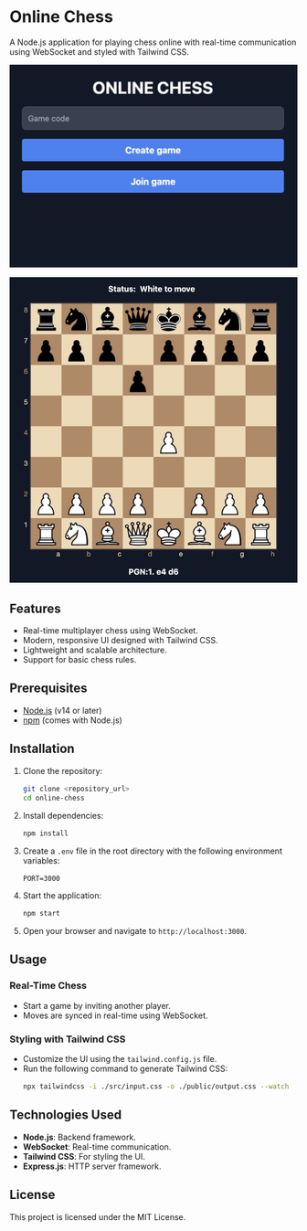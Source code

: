 # Online Chess 

A Node.js application for playing chess online with real-time communication using WebSocket and styled with Tailwind CSS.

![Kino Home](demo/start.jpeg)

![Kino Movie](demo/game.jpeg)

## Features

- Real-time multiplayer chess using WebSocket.
- Modern, responsive UI designed with Tailwind CSS.
- Lightweight and scalable architecture.
- Support for basic chess rules.

## Prerequisites

- [Node.js](https://nodejs.org/) (v14 or later)
- [npm](https://www.npmjs.com/) (comes with Node.js)

## Installation

1. Clone the repository:
   ```bash
   git clone <repository_url>
   cd online-chess
   ```

2. Install dependencies:
   ```bash
   npm install
   ```

3. Create a `.env` file in the root directory with the following environment variables:
   ```env
   PORT=3000
   ```

4. Start the application:
   ```bash
   npm start
   ```

5. Open your browser and navigate to `http://localhost:3000`.

## Usage

### Real-Time Chess
- Start a game by inviting another player.
- Moves are synced in real-time using WebSocket.

### Styling with Tailwind CSS
- Customize the UI using the `tailwind.config.js` file.
- Run the following command to generate Tailwind CSS:
  ```bash
  npx tailwindcss -i ./src/input.css -o ./public/output.css --watch
  ```
		
## Technologies Used

- **Node.js**: Backend framework.
- **WebSocket**: Real-time communication.
- **Tailwind CSS**: For styling the UI.
- **Express.js**: HTTP server framework.

## License

This project is licensed under the MIT License.
